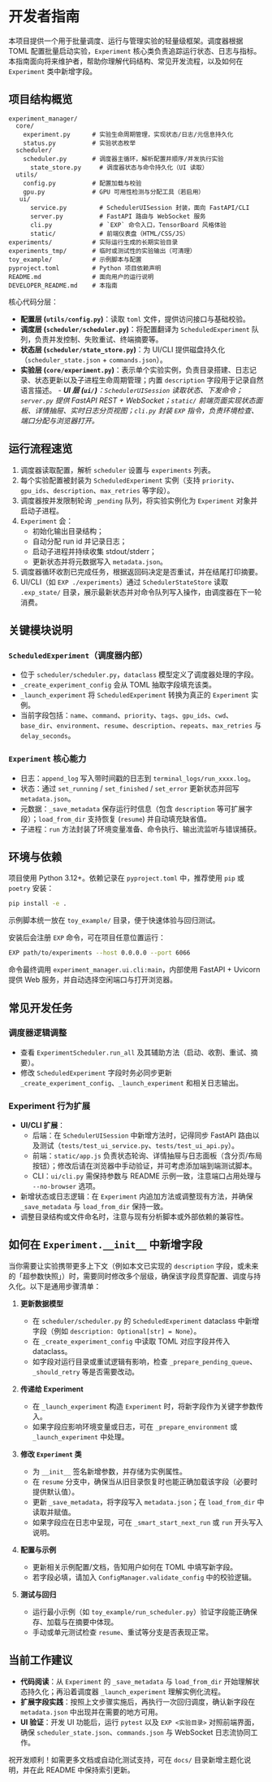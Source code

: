 # 开发者指南

本项目提供一个用于批量调度、运行与管理实验的轻量级框架。调度器根据 TOML 配置批量启动实验，`Experiment` 核心类负责追踪运行状态、日志与指标。本指南面向将来维护者，帮助你理解代码结构、常见开发流程，以及如何在 `Experiment` 类中新增字段。

## 项目结构概览

```
experiment_manager/
  core/
    experiment.py      # 实验生命周期管理，实现状态/日志/元信息持久化
    status.py          # 实验状态枚举
  scheduler/
    scheduler.py       # 调度器主循环，解析配置并顺序/并发执行实验
      state_store.py     # 调度器状态与命令持久化（UI 读取）
  utils/
    config.py          # 配置加载与校验
    gpu.py             # GPU 可用性检测与分配工具（若启用）
   ui/
      service.py         # SchedulerUISession 封装，面向 FastAPI/CLI
      server.py          # FastAPI 路由与 WebSocket 服务
      cli.py             # `EXP` 命令入口，TensorBoard 风格体验
      static/            # 前端仪表盘（HTML/CSS/JS）
experiments/           # 实际运行生成的长期实验目录
experiments_tmp/       # 临时或测试性的实验输出（可清理）
toy_example/           # 示例脚本与配置
pyproject.toml         # Python 项目依赖声明
README.md              # 面向用户的运行说明
DEVELOPER_README.md    # 本指南
```

核心代码分层：

- **配置层 (`utils/config.py`)**：读取 `toml` 文件，提供访问接口与基础校验。
- **调度层 (`scheduler/scheduler.py`)**：将配置翻译为 `ScheduledExperiment` 队列，负责并发控制、失败重试、终端摘要等。
- **状态层 (`scheduler/state_store.py`)**：为 UI/CLI 提供磁盘持久化（`scheduler_state.json` + `commands.json`）。
- **实验层 (`core/experiment.py`)**：表示单个实验实例，负责目录搭建、日志记录、状态更新以及子进程生命周期管理；内置 `description` 字段用于记录自然语言描述。
*- **UI 层 (`ui/`)**：`SchedulerUISession` 读取状态、下发命令；`server.py` 提供 FastAPI REST + WebSocket；`static/` 前端页面实现状态面板、详情抽屉、实时日志分页视图；`cli.py` 封装 `EXP` 指令，负责环境检查、端口分配与浏览器打开。*

## 运行流程速览

1. 调度器读取配置，解析 `scheduler` 设置与 `experiments` 列表。
2. 每个实验配置被封装为 `ScheduledExperiment` 实例（支持 `priority`、`gpu_ids`、`description`、`max_retries` 等字段）。
3. 调度器按并发限制轮询 `_pending` 队列，将实验实例化为 `Experiment` 对象并启动子进程。
4. `Experiment` 会：
   - 初始化输出目录结构；
   - 自动分配 run id 并记录日志；
   - 启动子进程并持续收集 stdout/stderr；
   - 更新状态并将元数据写入 `metadata.json`。
5. 调度器循环收割已完成任务，根据返回码决定是否重试，并在结尾打印摘要。
6. UI/CLI（如 `EXP ./experiments`）通过 `SchedulerStateStore` 读取 `.exp_state/` 目录，展示最新状态并对命令队列写入操作，由调度器在下一轮消费。

## 关键模块说明

### `ScheduledExperiment`（调度器内部）
- 位于 `scheduler/scheduler.py`，`dataclass` 模型定义了调度器处理的字段。
- `_create_experiment_config` 会从 TOML 抽取字段填充该类。
- `_launch_experiment` 将 `ScheduledExperiment` 转换为真正的 `Experiment` 实例。
- 当前字段包括：`name`、`command`、`priority`、`tags`、`gpu_ids`、`cwd`、`base_dir`、`environment`、`resume`、`description`、`repeats`、`max_retries` 与 `delay_seconds`。

### `Experiment` 核心能力
- 日志：`append_log` 写入带时间戳的日志到 `terminal_logs/run_xxxx.log`。
- 状态：通过 `set_running` / `set_finished` / `set_error` 更新状态并回写 `metadata.json`。
- 元数据：`_save_metadata` 保存运行时信息（包含 `description` 等可扩展字段）；`load_from_dir` 支持恢复 (`resume`) 并自动填充缺省值。
- 子进程：`run` 方法封装了环境变量准备、命令执行、输出流监听与错误捕获。

## 环境与依赖

项目使用 Python 3.12+。依赖记录在 `pyproject.toml` 中，推荐使用 `pip` 或 `poetry` 安装：

```bash
pip install -e .
```

示例脚本统一放在 `toy_example/` 目录，便于快速体验与回归测试。

安装后会注册 `EXP` 命令，可在项目任意位置运行：

```bash
EXP path/to/experiments --host 0.0.0.0 --port 6066
```

命令最终调用 `experiment_manager.ui.cli:main`，内部使用 FastAPI + Uvicorn 提供 Web 服务，并自动选择空闲端口与打开浏览器。

## 常见开发任务

### 调度器逻辑调整
- 查看 `ExperimentScheduler.run_all` 及其辅助方法（启动、收割、重试、摘要）。
- 修改 `ScheduledExperiment` 字段时务必同步更新 `_create_experiment_config`、`_launch_experiment` 和相关日志输出。

### Experiment 行为扩展
- **UI/CLI 扩展**：
   - 后端：在 `SchedulerUISession` 中新增方法时，记得同步 FastAPI 路由以及测试（`tests/test_ui_service.py`、`tests/test_ui_api.py`）。
   - 前端：`static/app.js` 负责状态轮询、详情抽屉与日志面板（含分页/布局按钮）；修改后请在浏览器中手动验证，并可考虑添加端到端测试脚本。
   - CLI：`ui/cli.py` 需保持参数与 README 示例一致，注意端口占用处理与 `--no-browser` 选项。
- 新增状态或日志逻辑：在 `Experiment` 内追加方法或调整现有方法，并确保 `_save_metadata` 与 `load_from_dir` 保持一致。
- 调整目录结构或文件命名时，注意与现有分析脚本或外部依赖的兼容性。

## 如何在 `Experiment.__init__` 中新增字段

当你需要让实验携带更多上下文（例如本文已实现的 `description` 字段，或未来的「超参数快照」）时，需要同时修改多个层级，确保该字段贯穿配置、调度与持久化。以下是通用步骤清单：

1. **更新数据模型**
   - 在 `scheduler/scheduler.py` 的 `ScheduledExperiment` dataclass 中新增字段（例如 `description: Optional[str] = None`）。
   - 在 `_create_experiment_config` 中读取 TOML 对应字段并传入 dataclass。
   - 如字段对运行目录或重试逻辑有影响，检查 `_prepare_pending_queue`、`_should_retry` 等是否需要改动。

2. **传递给 Experiment**
   - 在 `_launch_experiment` 构造 `Experiment` 时，将新字段作为关键字参数传入。
   - 如果字段应影响环境变量或日志，可在 `_prepare_environment` 或 `_launch_experiment` 中处理。

3. **修改 `Experiment` 类**
   - 为 `__init__` 签名新增参数，并存储为实例属性。
   - 在 `resume` 分支中，确保当从旧目录恢复时也能正确加载该字段（必要时提供默认值）。
   - 更新 `_save_metadata`，将字段写入 `metadata.json`；在 `load_from_dir` 中读取并赋值。
   - 如果字段应在日志中呈现，可在 `_smart_start_next_run` 或 `run` 开头写入说明。

4. **配置与示例**
   - 更新相关示例配置/文档，告知用户如何在 TOML 中填写新字段。
   - 若字段必填，请加入 `ConfigManager.validate_config` 中的校验逻辑。

5. **测试与回归**
   - 运行最小示例（如 `toy_example/run_scheduler.py`）验证字段能正确保存、加载与在摘要中体现。
   - 手动或单元测试检查 `resume`、重试等分支是否表现正常。

## 当前工作建议

- **代码阅读**：从 `Experiment` 的 `_save_metadata` 与 `load_from_dir` 开始理解状态持久化；再沿着调度器 `_launch_experiment` 理解实例化流程。
- **扩展字段实践**：按照上文步骤实施后，再执行一次回归调度，确认新字段在 `metadata.json` 中出现并在需要的地方可用。
- **UI 验证**：开发 UI 功能后，运行 `pytest` 以及 `EXP <实验目录>` 对照前端界面，确保 `scheduler_state.json`、`commands.json` 与 WebSocket 日志流协同工作。

祝开发顺利！如需更多文档或自动化测试支持，可在 `docs/` 目录新增主题化说明，并在此 README 中保持索引更新。
